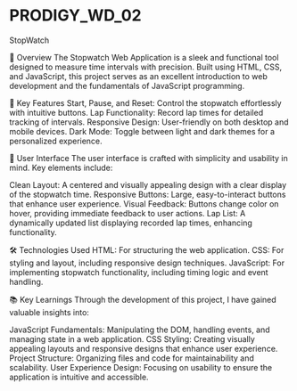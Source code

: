 # PRODIGY_WD_02
StopWatch

📖 Overview
The Stopwatch Web Application is a sleek and functional tool designed to measure time intervals with precision. Built using HTML, CSS, and JavaScript, this project serves as an excellent introduction to web development and the fundamentals of JavaScript programming.

🚀 Key Features
Start, Pause, and Reset: Control the stopwatch effortlessly with intuitive buttons.
Lap Functionality: Record lap times for detailed tracking of intervals.
Responsive Design: User-friendly on both desktop and mobile devices.
Dark Mode: Toggle between light and dark themes for a personalized experience.

🎨 User Interface
The user interface is crafted with simplicity and usability in mind. Key elements include:

Clean Layout: A centered and visually appealing design with a clear display of the stopwatch time.
Responsive Buttons: Large, easy-to-interact buttons that enhance user experience.
Visual Feedback: Buttons change color on hover, providing immediate feedback to user actions.
Lap List: A dynamically updated list displaying recorded lap times, enhancing functionality.

🛠️ Technologies Used
HTML: For structuring the web application.
CSS: For styling and layout, including responsive design techniques.
JavaScript: For implementing stopwatch functionality, including timing logic and event handling.

📚 Key Learnings
Through the development of this project, I have gained valuable insights into:

JavaScript Fundamentals: Manipulating the DOM, handling events, and managing state in a web application.
CSS Styling: Creating visually appealing layouts and responsive designs that enhance user experience.
Project Structure: Organizing files and code for maintainability and scalability.
User Experience Design: Focusing on usability to ensure the application is intuitive and accessible.
